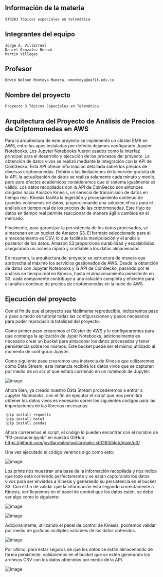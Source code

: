 ## Información de la materia
	ST0263 Tópicos especiales en telemática
 
## Integrantes del equipo
	Jorge A. Villarreal
 	Daniel Gonzalez Bernal
  	Martin Villegas

## Profesor
	Edwin Nelson Montoya Munera, emontoya@eafit.edu.co

## Nombre del proyecto
	Proyecto 3 Tópicos Especiales en Telemática


## Arquitectura del Proyecto de Análisis de Precios de Criptomonedas en AWS 

Para la arquitectura de este proyecto se implementó un clúster EMR en AWS, entre las apps instaladas por defecto dejamos configurado Jupyter Notebooks. Los Jupyter Notebooks fueron usados como la interfaz principal para el desarrollo y ejecución de los procesos del proyecto. La obtención de datos vivos se realizó mediante la integración con la API de CoinGecko. Esta API ofrece información detallada sobre los precios de diversas criptomonedas. Debido a las limitaciones de la versión gratuita de la API, la actualización de datos se realiza solamente cada minuto y medio, pero para efectos académicos consideramos que el sistema igualmente es válido.
Los datos recopilados con la API de CoinGecko son entonces dirigidos hacia Amazon Kinesis, un servicio de transmisión de datos en tiempo real. Kinesis facilita la ingestión y procesamiento continuo de grandes volúmenes de datos, proporcionando una solución eficaz para el análisis en tiempo real de los precios de las criptomonedas. Este flujo de datos en tiempo real permite reaccionar de manera ágil a cambios en el mercado.
 
Finalmente, para garantizar la persistencia de los datos procesados, se almacenan en un bucket de Amazon S3. El formato seleccionado para el almacenamiento es CSV, lo que facilita la manipulación y el análisis posterior de los datos. Amazon S3 proporciona durabilidad y escalabilidad, asegurando un acceso rápido y confiable a los datos almacenados.
 
En resumen, la arquitectura del proyecto se estructura de manera que aprovecha al máximo los servicios gestionados de AWS. Desde la obtención de datos con Jupyter Notebooks y la API de CoinGecko, pasando por el análisis en tiempo real en Kinesis, hasta el almacenamiento persistente en S3, cada componente contribuye a una solución completa y eficiente para el análisis continuo de precios de criptomonedas en la nube de AWS.



## Ejecución del proyecto

Con el fin de que el proyecto sea fácilmente reproducible, indicaremos paso a paso a modo de tutorial todas las configuraciones y pasos necesarios para poder reproducir la totalidad del proyecto.
 
Como primer paso crearemos el Clúster de AWS y lo configuraremos para que contenga la aplicación de Jyper Notebooks, adicionalmente es necesario crear un bucket para almacenar los datos procesados y tener persistencia sobre los mismos. Este bucket puede ser el mismo utilizado al momento de configurar Jupyter.
 
Como siguiente paso crearemos una instancia de Kinesis que utilizaremos como Data Stream, esta instancia recibirá los datos vivos que se capturen por medio de un script que estará corriendo en un notebook de Jupyter.

 ![image](https://github.com/jovillarrealm/jovillarrealm-st0263/assets/60147106/95817c92-4c78-4f08-b4fa-b7acfa6bf33e)

Ahora bien, ya creado nuestro Data Stream procederemos a entrar a Jupyter Notebooks, con el fin de ejecutar el script que nos permitirá obtener los datos vivos es necesario correr los siguientes códigos para las importaciones de las librerías necesarias: 

	!pip install requests
	!pip install boto3
	!pip install pandas
 
Ahora correremos el script, el código lo pueden encontrar con el nombre de “P3-producer.ipynb” en nuestro GitHub: 
 https://github.com/jovillarrealm/jovillarrealm-st0263/blob/main/p3/

Una vez ejecutado el código veremos algo como esto:

![image](https://github.com/jovillarrealm/jovillarrealm-st0263/assets/60147106/d433e6cf-4d4b-400a-ac76-8b5fde424f0d)


Los prints nos muestran una base de la información recopilada y nos indica que todo está corriendo perfectamente y se están capturando los datos vivos para ser enviados a Kinesis y generando su persistencia en el bucket S3.
Con el fin de validar que la información esta llegando correctamente a Kinesis, verificaremos en el panel de control que los datos estén, se debe ver algo como lo siguiente:

![image](https://github.com/jovillarrealm/jovillarrealm-st0263/assets/60147106/9ef9e781-8a1f-480c-a340-e338f2ac4b1d)

![image](https://github.com/jovillarrealm/jovillarrealm-st0263/assets/60147106/d1d8f9c4-5593-4092-8769-6655b8ff61cd)


Adicionalmente, utilizando el panel de control de Kinesis, podremos validar por medio de graficas múltiples variables de los datos obtenidos.


![image](https://github.com/jovillarrealm/jovillarrealm-st0263/assets/60147106/6e25aabb-5946-421a-adae-62efec5adc09)

Por último, para estar seguros de que los datos se están almacenando de forma persistente, validaremos en el bucket que se estén generando los archivos CSV con los datos obtenidos por medio de la API.

![image](https://github.com/jovillarrealm/jovillarrealm-st0263/assets/60147106/454a8f2d-594d-43fb-ade2-f1674e4b7443)






